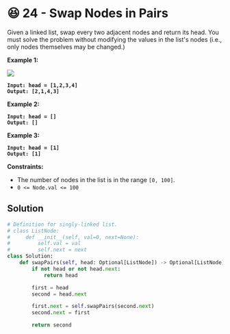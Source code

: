 # 😆 24 - Swap Nodes in Pairs

Given a linked list, swap every two adjacent nodes and return its head. You must solve the problem without modifying the values in the list's nodes (i.e., only nodes themselves may be changed.)

&#x20;

**Example 1:**

![](https://assets.leetcode.com/uploads/2020/10/03/swap\_ex1.jpg)

<pre><code><strong>Input: head = [1,2,3,4]
</strong><strong>Output: [2,1,4,3]
</strong></code></pre>

**Example 2:**

<pre><code><strong>Input: head = []
</strong><strong>Output: []
</strong></code></pre>

**Example 3:**

<pre><code><strong>Input: head = [1]
</strong><strong>Output: [1]
</strong></code></pre>

&#x20;

**Constraints:**

* The number of nodes in the list is in the range `[0, 100]`.
* `0 <= Node.val <= 100`

## Solution

```python
# Definition for singly-linked list.
# class ListNode:
#     def __init__(self, val=0, next=None):
#         self.val = val
#         self.next = next
class Solution:
    def swapPairs(self, head: Optional[ListNode]) -> Optional[ListNode]:
        if not head or not head.next:
            return head

        first = head
        second = head.next

        first.next = self.swapPairs(second.next)
        second.next = first

        return second

```
